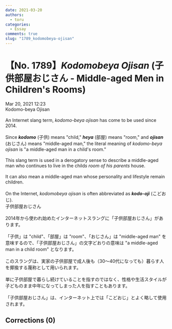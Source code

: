 ```yaml
---
date: 2021-03-20
authors:
  - toru
categories:
  - Essay
comments: true
slug: "1789_kodomobeya-ojisan"
---
```


# 【No. 1789】<strong><em>Kodomobeya Ojisan</em></strong> (子供部屋おじさん - Middle-aged Men in Children's Rooms)
<div class="date">Mar 20, 2021 12:23</div>
<div id="post"><div id="body_show_ori">
Kodomo-beya Ojisan<br/><br/>An Internet slang term, <em>kodomo-beya ojisan</em> has come to be used since 2014.<br/><br/>Since <strong><em>kodomo</em></strong> (子供) means "child," <strong><em>heya</em></strong> (部屋) means "room," and <strong><em>ojisan</em></strong> (おじさん) means "middle-aged man," the literal meaning of <em>kodomo-beya ojisan</em> is "a middle-aged man in a child's room."<br/><br/>This slang term is used in a derogatory sense to describe a middle-aged man who continues to live in the child<em>s room of his parents</em> house. <br/><br/>It can also mean a middle-aged man whose personality and lifestyle remain children.<br/><br/>On the Internet, <em>kodomobeya ojisan</em> is often abbreviated as <strong><em>kodo-oji</em></strong> (こどおじ).
</div></div>

<!-- more -->

<div id="post_ja"><div id="body_show_mo">
子供部屋おじさん<br/><br/>2014年から使われ始めたインターネットスラングに「子供部屋おじさん」があります。<br/><br/>「子供」は "child"、「部屋」は "room"、「おじさん」は "middle-aged man" を意味するので、「子供部屋おじさん」の文字どおりの意味は "a middle-aged man in a child room" となります。<br/><br/>このスラングは、実家の子供部屋で成人後も（30〜40代になっても）暮らす人を揶揄する蔑称として用いられます。<br/><br/>単に子供部屋で暮らし続けていることを指すのではなく、性格や生活スタイルが子どものまま中年になってしまった人を指すこともあります。<br/><br/>「子供部屋おじさん」は、インターネット上では「こどおじ」とよく略して使用されます。
</div></div>

## Corrections (0)
